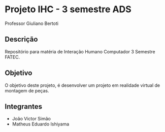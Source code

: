 # Projeto IHC - 3 semestre ADS
Professor Giuliano Bertoti

## Descrição
Repositório para matéria de Interação Humano Computador 3 Semestre FATEC.

## Objetivo
O objetivo deste projeto, é desenvolver um projeto em realidade virtual de montagem de peças.

## Integrantes
* João Victor Simão
* Matheus Eduardo Ishiyama